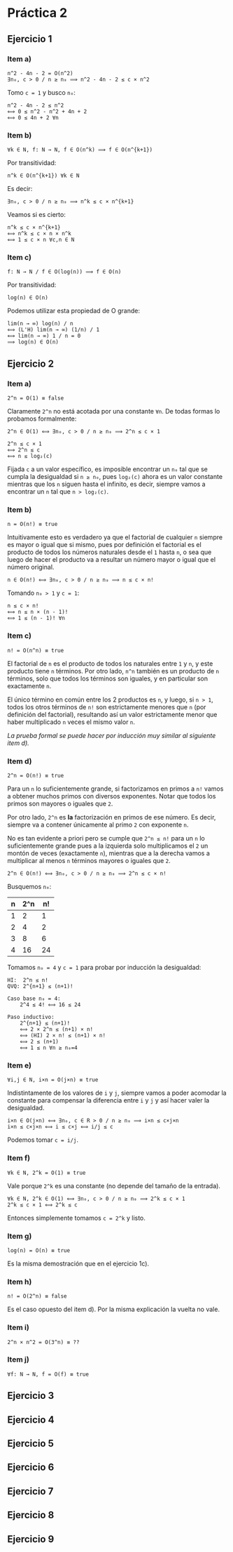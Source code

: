 # Práctica 2

## Ejercicio 1

### Item a)

```
n^2 - 4n - 2 = O(n^2)
∃n₀, c > 0 / n ≥ n₀ ⟹ n^2 - 4n - 2 ≤ c × n^2
```

Tomo `c = 1` y busco `n₀`:

```
n^2 - 4n - 2 ≤ n^2
⟺ 0 ≤ n^2 - n^2 + 4n + 2
⟺ 0 ≤ 4n + 2 ∀n
```

### Item b)

```
∀k ∈ N, f: N → N, f ∈ O(n^k) ⟹ f ∈ O(n^{k+1})
```

Por transitividad:

```
n^k ∈ O(n^{k+1}) ∀k ∈ N
```

Es decir:

```
∃n₀, c > 0 / n ≥ n₀ ⟹ n^k ≤ c × n^{k+1}
```

Veamos si es cierto:

```
n^k ≤ c × n^{k+1}
⟺ n^k ≤ c × n × n^k
⟺ 1 ≤ c × n ∀c,n ∈ N
```

### Item c)

```
f: N → N / f ∈ O(log(n)) ⟹ f ∈ O(n)
```

Por transitividad:

```
log(n) ∈ O(n)
```

Podemos utilizar esta propiedad de O grande:

```
lim(n → ∞) log(n) / n
⟺ (L'H) lim(n → ∞) (1/n) / 1
⟺ lim(n → ∞) 1 / n = 0
⟹ log(n) ∈ O(n)
```

## Ejercicio 2

### Item a)

```
2^n = O(1) ≡ false
```

Claramente `2^n` no está acotada por una constante `∀n`. De todas formas lo probamos formalmente:

```
2^n ∈ O(1) ⟺ ∃n₀, c > 0 / n ≥ n₀ ⟹ 2^n ≤ c × 1

2^n ≤ c × 1
⟺ 2^n ≤ c
⟺ n ≤ log₂(c)
```

Fijada `c` a un valor específico, es imposible encontrar un `n₀` tal que se cumpla la desigualdad si `n ≥ n₀`, pues `log₂(c)` ahora es un valor constante mientras que los `n` siguen hasta el infinito, es decir, siempre vamos a encontrar un `n` tal que `n > log₂(c)`.

### Item b)

```
n = O(n!) ≡ true
```

Intuitivamente esto es verdadero ya que el factorial de cualquier `n` siempre es mayor o igual que si mismo, pues por definición el factorial es el producto de todos los números naturales desde el `1` hasta `n`, o sea que luego de hacer el producto va a resultar un número mayor o igual que el número original.

```
n ∈ O(n!) ⟺ ∃n₀, c > 0 / n ≥ n₀ ⟹ n ≤ c × n!
```

Tomando `n₀ > 1` y `c = 1`:

```
n ≤ c × n!
⟺ n ≤ n × (n - 1)!
⟺ 1 ≤ (n - 1)! ∀n
```

### Item c)

```
n! = O(n^n) ≡ true
```

El factorial de `n` es el producto de todos los naturales entre `1` y `n`, y este producto tiene `n` términos. Por otro lado, `n^n` también es un producto de `n` términos, solo que todos los términos son iguales, y en particular son exactamente `n`.

El único término en común entre los 2 productos es `n`, y luego, si `n > 1`, todos los otros términos de `n!` son estrictamente menores que `n` (por definición del factorial), resultando así un valor estrictamente menor que haber multiplicado `n` veces el mismo valor `n`.

*La prueba formal se puede hacer por inducción muy similar al siguiente item d).*

### Item d)

```
2^n = O(n!) ≡ true
```

Para un `n` lo suficientemente grande, si factorizamos en primos a `n!` vamos a obtener muchos primos con diversos exponentes. Notar que todos los primos son mayores o iguales que `2`.

Por otro lado, `2^n` es **la** factorización en primos de ese número. Es decir, siempre va a contener únicamente al primo `2` con exponente `n`.

No es tan evidente a priori pero se cumple que `2^n ≤ n!` para un `n` lo suficientemente grande pues a la izquierda solo multiplicamos el `2` un montón de veces (exactamente `n`), mientras que a la derecha vamos a multiplicar al menos `n` términos mayores o iguales que `2`.

```
2^n ∈ O(n!) ⟺ ∃n₀, c > 0 / n ≥ n₀ ⟹ 2^n ≤ c × n!
```

Busquemos `n₀`:

| n | 2^n | n! |
|---|-----|----|
| 1 |   2 |  1 |
| 2 |   4 |  2 |
| 3 |   8 |  6 |
| 4 |  16 | 24 |

Tomamos `n₀ = 4` y `c = 1` para probar por inducción la desigualdad:

```
HI:  2^n ≤ n!
QVQ: 2^{n+1} ≤ (n+1)!

Caso base n₀ = 4:
    2^4 ≤ 4! ⟺ 16 ≤ 24

Paso inductivo:
    2^{n+1} ≤ (n+1)!
    ⟺ 2 × 2^n ≤ (n+1) × n!
    ⟺ (HI) 2 × n! ≤ (n+1) × n!
    ⟺ 2 ≤ (n+1)
    ⟺ 1 ≤ n ∀n ≥ n₀=4
```

### Item e)

```
∀i,j ∈ N, i×n = O(j×n) ≡ true
```

Indistintamente de los valores de `i` y `j`, siempre vamos a poder acomodar la constante para compensar la diferencia entre `i` y `j` y así hacer valer la desigualdad.

```
i×n ∈ O(j×n) ⟺ ∃n₀, c ∈ R > 0 / n ≥ n₀ ⟹ i×n ≤ c×j×n
i×n ≤ c×j×n ⟺ i ≤ c×j ⟺ i/j ≤ c
```

Podemos tomar `c = i/j`.

### Item f)

```
∀k ∈ N, 2^k = O(1) ≡ true
```

Vale porque `2^k` es una constante (no depende del tamaño de la entrada).

```
∀k ∈ N, 2^k ∈ O(1) ⟺ ∃n₀, c > 0 / n ≥ n₀ ⟹ 2^k ≤ c × 1
2^k ≤ c × 1 ⟺ 2^k ≤ c
```

Entonces simplemente tomamos `c = 2^k` y listo.

### Item g)

```
log(n) = O(n) ≡ true
```

Es la misma demostración que en el ejercicio 1c).

### Item h)

```
n! = O(2^n) ≡ false
```

Es el caso opuesto del item d). Por la misma explicación la vuelta no vale.

### Item i)

```
2^n × n^2 = O(3^n) ≡ ??
```

### Item j)

```
∀f: N → N, f = O(f) ≡ true
```

## Ejercicio 3

## Ejercicio 4

## Ejercicio 5

## Ejercicio 6

## Ejercicio 7

## Ejercicio 8

## Ejercicio 9
